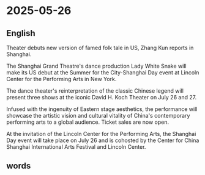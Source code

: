 # 2025-05-26

## English
Theater debuts new version of famed folk tale in US, Zhang Kun reports in Shanghai.

The Shanghai Grand Theatre's dance production Lady White Snake will make its US debut at the Summer for the City-Shanghai Day event at Lincoln Center for the Performing Arts in New York.

The dance theater's reinterpretation of the classic Chinese legend will present three shows at the iconic David H. Koch Theater on July 26 and 27.

Infused with the ingenuity of Eastern stage aesthetics, the performance will showcase the artistic vision and cultural vitality of China's contemporary performing arts to a global audience. Ticket sales are now open.

At the invitation of the Lincoln Center for the Performing Arts, the Shanghai Day event will take place on July 26 and is cohosted by the Center for China Shanghai International Arts Festival and Lincoln Center.

## words
